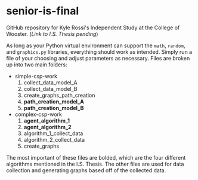 # senior-is-final
GitHub repository for Kyle Rossi's Independent Study at the College of Wooster. (*Link to I.S. Thesis pending*)

As long as your Python virtual environment can support the `math`, `random`, and `graphics.py` libraries, everything should work as intended. Simply run a file of your choosing and adjust parameters as necessary. Files are broken up into two main folders:

- simple-csp-work
  1. collect_data_model_A
  2. collect_data_model_B
  3. create_graphs_path_creation
  4. **path_creation_model_A**
  5. **path_creation_model_B**
- complex-csp-work
  1. **agent_algorithm_1**
  2. **agent_algorithm_2**
  3. algorithm_1_collect_data
  4. algorithm_2_collect_data
  5. create_graphs
  
The most important of these files are bolded, which are the four different algorithms mentioned in the I.S. Thesis. The other files are used for data collection and generating graphs based off of the collected data.

